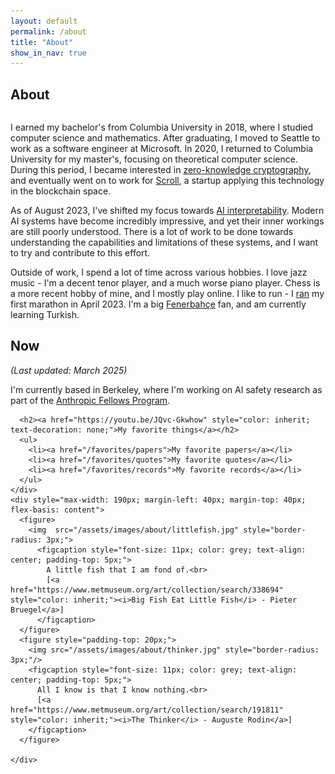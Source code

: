 ```yaml
---
layout: default
permalink: /about
title: "About"
show_in_nav: true
---
```

## About

<div>
  <div style="display: flex; flex-wrap: wrap;">
    <div style="flex: 1; min-width: 60%;">
      <p>
        I earned my bachelor's from Columbia University in 2018, where I studied computer science and mathematics.
        After graduating, I moved to Seattle to work as a software engineer at Microsoft.
        In 2020, I returned to Columbia University for my master's, focusing on theoretical computer science.
        During this period, I became interested in <a href="https://en.wikipedia.org/wiki/Zero-knowledge_proof">zero-knowledge cryptography</a>, and eventually went on to work for <a href="https://scroll.io">Scroll</a>, a startup applying this technology in the blockchain space.</p>
      <p>
        As of August 2023, I've shifted my focus towards <a href="https://distill.pub/2020/circuits/zoom-in/">AI interpretability</a>.
        Modern AI systems have become incredibly impressive, and yet their inner workings are still poorly understood.
        There is a lot of work to be done towards understanding the capabilities and limitations of these systems, and I want to try and contribute to this effort.
      </p>
      <p>
        Outside of work, I spend a lot of time across various hobbies.
        I love jazz music - I'm a decent tenor player, and a much worse piano player.
        Chess is a more recent hobby of mine, and I mostly play online.
        I like to run - I <a href="https://results.svetiming.com/Big-Sur/events/2023/Big-Sur-International-Marathon/3156/entrant/share">ran</a> my first marathon in April 2023.
        I'm a big <a href="https://en.wikipedia.org/wiki/Fenerbah%C3%A7e_S.K._(football)">Fenerbahçe</a> fan, and am currently learning Turkish.
      </p>
      <h2>Now</h2>
      <p><em>(Last updated: March 2025)</em></p>
      <p>I'm currently based in Berkeley, where I'm working on AI safety research as part of the <a href="https://alignment.anthropic.com/2024/anthropic-fellows-program/">Anthropic Fellows Program</a>.</p>
      
      <h2><a href="https://youtu.be/JQvc-Gkwhow" style="color: inherit; text-decoration: none;">My favorite things</a></h2>
      <ul>
        <li><a href="/favorites/papers">My favorite papers</a></li>
        <li><a href="/favorites/quotes">My favorite quotes</a></li>
        <li><a href="/favorites/records">My favorite records</a></li>
      </ul>
    </div>
    <div style="max-width: 190px; margin-left: 40px; margin-top: 40px; flex-basis: content">
      <figure>
        <img  src="/assets/images/about/littlefish.jpg" style="border-radius: 3px;">
          <figcaption style="font-size: 11px; color: grey; text-align: center; padding-top: 5px;">
            A little fish that I am fond of.<br>
            [<a href="https://www.metmuseum.org/art/collection/search/338694" style="color: inherit;"><i>Big Fish Eat Little Fish</i> - Pieter Bruegel</a>]
          </figcaption>
      </figure>
      <figure style="padding-top: 20px;">
        <img src="/assets/images/about/thinker.jpg" style="border-radius: 3px;"/>
        <figcaption style="font-size: 11px; color: grey; text-align: center; padding-top: 5px;">
          All I know is that I know nothing.<br>
          [<a href="https://www.metmuseum.org/art/collection/search/191811" style="color: inherit;"><i>The Thinker</i> - Auguste Rodin</a>]
        </figcaption>
      </figure>

    </div>
  </div>
</div>

<!-- This is the base Jekyll theme. You can find out more info about customizing your Jekyll theme, as well as basic Jekyll usage documentation at [jekyllrb.com](https://jekyllrb.com/)

You can find the source code for Minima at GitHub:
[jekyll][jekyll-organization] /
[minima](https://github.com/jekyll/minima)

You can find the source code for Jekyll at GitHub:
[jekyll][jekyll-organization] /
[jekyll](https://github.com/jekyll/jekyll)


[jekyll-organization]: https://github.com/jekyll -->
